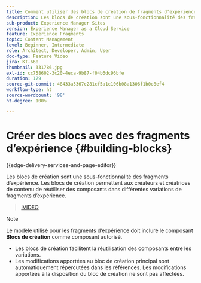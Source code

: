 ```yaml
---
title: Comment utiliser des blocs de création de fragments d’expérience
description: Les blocs de création sont une sous-fonctionnalité des fragments d’expérience, qui permet la réutilisation de composants créés dans des variations de fragments d’expérience.
sub-product: Experience Manager Sites
version: Experience Manager as a Cloud Service
feature: Experience Fragments
topic: Content Management
level: Beginner, Intermediate
role: Architect, Developer, Admin, User
doc-type: Feature Video
jira: KT-660
thumbnail: 331786.jpg
exl-id: cc758602-3c20-4eca-9b87-f04b6dc96bfe
duration: 179
source-git-commit: 48433a5367c281cf5a1c106b08a1306f1b0e8ef4
workflow-type: ht
source-wordcount: '98'
ht-degree: 100%

---
```


# Créer des blocs avec des fragments d’expérience {#building-blocks}

{{edge-delivery-services-and-page-editor}}

Les blocs de création sont une sous-fonctionnalité des fragments d’expérience. Les blocs de création permettent aux créateurs et créatrices de contenu de réutiliser des composants dans différentes variations de fragments d’expérience.

>[!VIDEO](https://video.tv.adobe.com/v/331786?quality=12&learn=on)

>[!NOTE]
>
> Le modèle utilisé pour les fragments d’expérience doit inclure le composant **Blocs de création** comme composant autorisé.

* Les blocs de création facilitent la réutilisation des composants entre les variations.
* Les modifications apportées au bloc de création principal sont automatiquement répercutées dans les références. Les modifications apportées à la disposition du bloc de création ne sont pas affectées.
